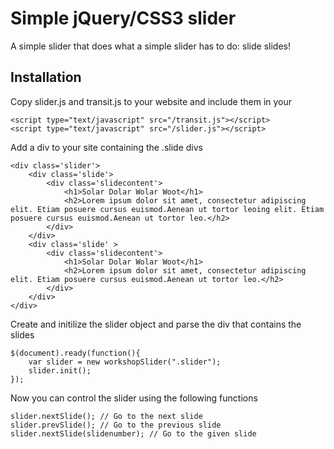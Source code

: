 Simple jQuery/CSS3 slider
=========================

A simple slider that does what a simple slider has to do: slide slides!

Installation
------------

Copy slider.js and transit.js to your website and include them in your <head></head>
```code
<script type="text/javascript" src="/transit.js"></script>
<script type="text/javascript" src="/slider.js"></script>
```

Add a div to your site containing the .slide divs
```code
<div class='slider'>
	<div class='slide'>
		<div class='slidecontent'>
			<h1>Solar Dolar Wolar Woot</h1>
			<h2>Lorem ipsum dolor sit amet, consectetur adipiscing elit. Etiam posuere cursus euismod.Aenean ut tortor leoing elit. Etiam posuere cursus euismod.Aenean ut tortor leo.</h2>
		</div>
	</div>
	<div class='slide' >
		<div class='slidecontent'>
			<h1>Solar Dolar Wolar Woot</h1>
			<h2>Lorem ipsum dolor sit amet, consectetur adipiscing elit. Etiam posuere cursus euismod.Aenean ut tortor leo.</h2>
		</div>
	</div>
</div>
```

Create and initilize the slider object and parse the div that contains the slides
```code
$(document).ready(function(){	
	var slider = new workshopSlider(".slider");
	slider.init();
});
```

Now you can control the slider using the following functions
```code
slider.nextSlide(); // Go to the next slide
slider.prevSlide(); // Go to the previous slide
slider.nextSlide(slidenumber); // Go to the given slide
```